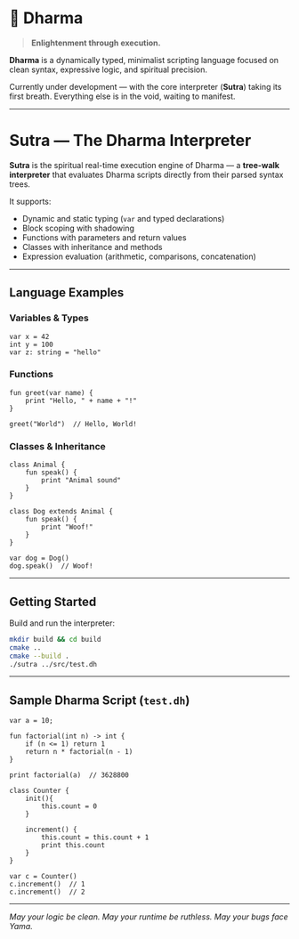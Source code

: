 # 🌌 Dharma

> **Enlightenment through execution.**

**Dharma** is a dynamically typed, minimalist scripting language focused on clean syntax, expressive logic, and spiritual precision.

Currently under development — with the core interpreter (**Sutra**) taking its first breath.
Everything else is in the void, waiting to manifest.

---

# Sutra — The Dharma Interpreter

**Sutra** is the spiritual real-time execution engine of Dharma — a **tree-walk interpreter** that evaluates Dharma scripts directly from their parsed syntax trees.

It supports:

- Dynamic and static typing (`var` and typed declarations)
- Block scoping with shadowing
- Functions with parameters and return values
- Classes with inheritance and methods
- Expression evaluation (arithmetic, comparisons, concatenation)

---

## Language Examples

### Variables & Types

```dharma
var x = 42
int y = 100
var z: string = "hello"
````

### Functions

```dharma
fun greet(var name) {
    print "Hello, " + name + "!"
}

greet("World")  // Hello, World!
```

### Classes & Inheritance

```dharma
class Animal {
    fun speak() {
        print "Animal sound"
    }
}

class Dog extends Animal {
    fun speak() {
        print "Woof!"
    }
}

var dog = Dog()
dog.speak()  // Woof!
```

---

## Getting Started

Build and run the interpreter:

```bash
mkdir build && cd build
cmake ..
cmake --build .
./sutra ../src/test.dh
```

---

## Sample Dharma Script (`test.dh`)

```dharma
var a = 10;

fun factorial(int n) -> int {
    if (n <= 1) return 1
    return n * factorial(n - 1)
}

print factorial(a)  // 3628800

class Counter {
    init(){
        this.count = 0
    }

    increment() {
        this.count = this.count + 1
        print this.count
    }
}

var c = Counter()
c.increment()  // 1
c.increment()  // 2
```

---

*May your logic be clean. May your runtime be ruthless. May your bugs face Yama.*
